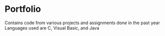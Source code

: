 # Portfolio
Contains code from various projects and assignments done in the past year
Languages used are C, Visual Basic, and Java
